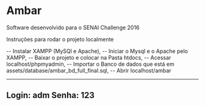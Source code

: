 # Ambar
Software desenvolvido para o SENAI Challenge 2016

Instruções para rodar o projeto localmente

-- Instalar XAMPP (MySQl e Apache),
-- Iniciar o Mysql e o Apache pelo XAMPP,
-- Baixar o projeto e colocar na Pasta htdocs,
-- Acessar localhost/phpmyadmin,
-- Importar o Banco de dados que está em assets/database/ambar_bd_full_final.sql,
-- Abrir localhost/ambar

---------------------------
Login: adm
Senha: 123
---------------------------

